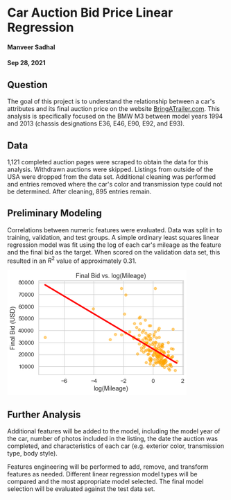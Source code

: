 # Car Auction Bid Price Linear Regression

#### Manveer Sadhal
#### Sep 28, 2021

## Question
The goal of this project is to understand the relationship between a car's attributes and its final auction price on the website [BringATrailer.com](https://bringatrailer.com/). This analysis is specifically focused on the BMW M3 between model years 1994 and 2013 (chassis designations E36, E46, E90, E92, and E93).

## Data
1,121 completed auction pages were scraped to obtain the data for this analysis. Withdrawn auctions were skipped. Listings from outside of the USA were dropped from the data set. Additional cleaning was performed and entries removed where the car's color and transmission type could not be determined. After cleaning, 895 entries remain.

## Preliminary Modeling
Correlations between numeric features were evaluated. Data was split in to training, validation, and test groups. A simple ordinary least squares linear regression model was fit using the log of each car's mileage as the feature and the final bid as the target. When scored on the validation data set, this resulted in an $R^2$ value of approximately 0.31.

![regression](bid_vs_log_mileage.png)

## Further Analysis
Additional features will be added to the model, including the model year of the car, number of photos included in the listing, the date the auction was completed, and characteristics of each car (e.g. exterior color, transmission type, body style).

Features engineering will be performed to add, remove, and transform features as needed. Different linear regression model types will be compared and the most appropriate model selected. The final model selection will be evaluated against the test data set.